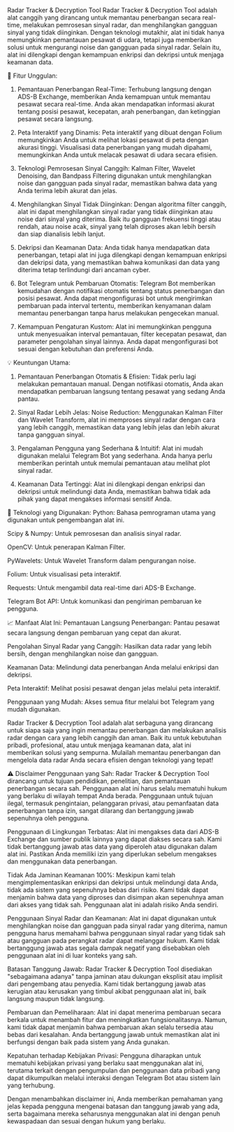 Radar Tracker & Decryption Tool
Radar Tracker & Decryption Tool adalah alat canggih yang dirancang untuk memantau penerbangan secara real-time, melakukan pemrosesan sinyal radar, dan menghilangkan gangguan sinyal yang tidak diinginkan. Dengan teknologi mutakhir, alat ini tidak hanya memungkinkan pemantauan pesawat di udara, tetapi juga memberikan solusi untuk mengurangi noise dan gangguan pada sinyal radar. Selain itu, alat ini dilengkapi dengan kemampuan enkripsi dan dekripsi untuk menjaga keamanan data.

🚀 Fitur Unggulan:
1. Pemantauan Penerbangan Real-Time:
Terhubung langsung dengan ADS-B Exchange, memberikan Anda kemampuan untuk memantau pesawat secara real-time. Anda akan mendapatkan informasi akurat tentang posisi pesawat, kecepatan, arah penerbangan, dan ketinggian pesawat secara langsung.

2. Peta Interaktif yang Dinamis:
Peta interaktif yang dibuat dengan Folium memungkinkan Anda untuk melihat lokasi pesawat di peta dengan akurasi tinggi. Visualisasi data penerbangan yang mudah dipahami, memungkinkan Anda untuk melacak pesawat di udara secara efisien.

3. Teknologi Pemrosesan Sinyal Canggih:
Kalman Filter, Wavelet Denoising, dan Bandpass Filtering digunakan untuk menghilangkan noise dan gangguan pada sinyal radar, memastikan bahwa data yang Anda terima lebih akurat dan jelas.

4. Menghilangkan Sinyal Tidak Diinginkan:
Dengan algoritma filter canggih, alat ini dapat menghilangkan sinyal radar yang tidak diinginkan atau noise dari sinyal yang diterima. Baik itu gangguan frekuensi tinggi atau rendah, atau noise acak, sinyal yang telah diproses akan lebih bersih dan siap dianalisis lebih lanjut.

5. Dekripsi dan Keamanan Data:
Anda tidak hanya mendapatkan data penerbangan, tetapi alat ini juga dilengkapi dengan kemampuan enkripsi dan dekripsi data, yang memastikan bahwa komunikasi dan data yang diterima tetap terlindungi dari ancaman cyber.

6. Bot Telegram untuk Pembaruan Otomatis:
Telegram Bot memberikan kemudahan dengan notifikasi otomatis tentang status penerbangan dan posisi pesawat. Anda dapat mengonfigurasi bot untuk mengirimkan pembaruan pada interval tertentu, memberikan kenyamanan dalam memantau penerbangan tanpa harus melakukan pengecekan manual.

7. Kemampuan Pengaturan Kustom:
Alat ini memungkinkan pengguna untuk menyesuaikan interval pemantauan, filter kecepatan pesawat, dan parameter pengolahan sinyal lainnya. Anda dapat mengonfigurasi bot sesuai dengan kebutuhan dan preferensi Anda.

💡 Keuntungan Utama:
1. Pemantauan Penerbangan Otomatis & Efisien:
Tidak perlu lagi melakukan pemantauan manual. Dengan notifikasi otomatis, Anda akan mendapatkan pembaruan langsung tentang pesawat yang sedang Anda pantau.

2. Sinyal Radar Lebih Jelas:
Noise Reduction: Menggunakan Kalman Filter dan Wavelet Transform, alat ini memproses sinyal radar dengan cara yang lebih canggih, memastikan data yang lebih jelas dan lebih akurat tanpa gangguan sinyal.

3. Pengalaman Pengguna yang Sederhana & Intuitif:
Alat ini mudah digunakan melalui Telegram Bot yang sederhana. Anda hanya perlu memberikan perintah untuk memulai pemantauan atau melihat plot sinyal radar.

4. Keamanan Data Tertinggi:
Alat ini dilengkapi dengan enkripsi dan dekripsi untuk melindungi data Anda, memastikan bahwa tidak ada pihak yang dapat mengakses informasi sensitif Anda.

🔧 Teknologi yang Digunakan:
Python: Bahasa pemrograman utama yang digunakan untuk pengembangan alat ini.

Scipy & Numpy: Untuk pemrosesan dan analisis sinyal radar.

OpenCV: Untuk penerapan Kalman Filter.

PyWavelets: Untuk Wavelet Transform dalam pengurangan noise.

Folium: Untuk visualisasi peta interaktif.

Requests: Untuk mengambil data real-time dari ADS-B Exchange.

Telegram Bot API: Untuk komunikasi dan pengiriman pembaruan ke pengguna.

📈 Manfaat Alat Ini:
Pemantauan Langsung Penerbangan: Pantau pesawat secara langsung dengan pembaruan yang cepat dan akurat.

Pengolahan Sinyal Radar yang Canggih: Hasilkan data radar yang lebih bersih, dengan menghilangkan noise dan gangguan.

Keamanan Data: Melindungi data penerbangan Anda melalui enkripsi dan dekripsi.

Peta Interaktif: Melihat posisi pesawat dengan jelas melalui peta interaktif.

Penggunaan yang Mudah: Akses semua fitur melalui bot Telegram yang mudah digunakan.

Radar Tracker & Decryption Tool adalah alat serbaguna yang dirancang untuk siapa saja yang ingin memantau penerbangan dan melakukan analisis radar dengan cara yang lebih canggih dan aman. Baik itu untuk kebutuhan pribadi, profesional, atau untuk menjaga keamanan data, alat ini memberikan solusi yang sempurna. Mulailah memantau penerbangan dan mengelola data radar Anda secara efisien dengan teknologi yang tepat!



⚠️ Disclaimer
Penggunaan yang Sah: Radar Tracker & Decryption Tool dirancang untuk tujuan pendidikan, penelitian, dan pemantauan penerbangan secara sah. Penggunaan alat ini harus selalu mematuhi hukum yang berlaku di wilayah tempat Anda berada. Penggunaan untuk tujuan ilegal, termasuk pengintaian, pelanggaran privasi, atau pemanfaatan data penerbangan tanpa izin, sangat dilarang dan bertanggung jawab sepenuhnya oleh pengguna.

Penggunaan di Lingkungan Terbatas: Alat ini mengakses data dari ADS-B Exchange dan sumber publik lainnya yang dapat diakses secara sah. Kami tidak bertanggung jawab atas data yang diperoleh atau digunakan dalam alat ini. Pastikan Anda memiliki izin yang diperlukan sebelum mengakses dan menggunakan data penerbangan.

Tidak Ada Jaminan Keamanan 100%: Meskipun kami telah mengimplementasikan enkripsi dan dekripsi untuk melindungi data Anda, tidak ada sistem yang sepenuhnya bebas dari risiko. Kami tidak dapat menjamin bahwa data yang diproses dan disimpan akan sepenuhnya aman dari akses yang tidak sah. Penggunaan alat ini adalah risiko Anda sendiri.

Penggunaan Sinyal Radar dan Keamanan: Alat ini dapat digunakan untuk menghilangkan noise dan gangguan pada sinyal radar yang diterima, namun pengguna harus memahami bahwa penggunaan sinyal radar yang tidak sah atau gangguan pada perangkat radar dapat melanggar hukum. Kami tidak bertanggung jawab atas segala dampak negatif yang disebabkan oleh penggunaan alat ini di luar konteks yang sah.

Batasan Tanggung Jawab: Radar Tracker & Decryption Tool disediakan "sebagaimana adanya" tanpa jaminan atau dukungan eksplisit atau implisit dari pengembang atau penyedia. Kami tidak bertanggung jawab atas kerugian atau kerusakan yang timbul akibat penggunaan alat ini, baik langsung maupun tidak langsung.

Pembaruan dan Pemeliharaan: Alat ini dapat menerima pembaruan secara berkala untuk menambah fitur dan meningkatkan fungsionalitasnya. Namun, kami tidak dapat menjamin bahwa pembaruan akan selalu tersedia atau bebas dari kesalahan. Anda bertanggung jawab untuk memastikan alat ini berfungsi dengan baik pada sistem yang Anda gunakan.

Kepatuhan terhadap Kebijakan Privasi: Pengguna diharapkan untuk mematuhi kebijakan privasi yang berlaku saat menggunakan alat ini, terutama terkait dengan pengumpulan dan penggunaan data pribadi yang dapat dikumpulkan melalui interaksi dengan Telegram Bot atau sistem lain yang terhubung.

Dengan menambahkan disclaimer ini, Anda memberikan pemahaman yang jelas kepada pengguna mengenai batasan dan tanggung jawab yang ada, serta bagaimana mereka seharusnya menggunakan alat ini dengan penuh kewaspadaan dan sesuai dengan hukum yang berlaku.
